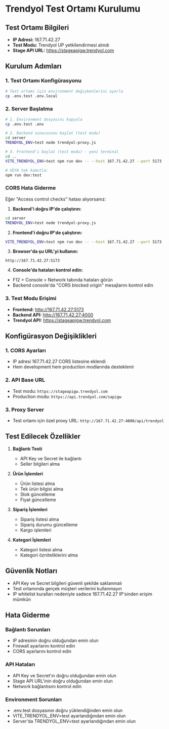 # Trendyol Test Ortamı Kurulumu

## Test Ortamı Bilgileri
- **IP Adresi:** 167.71.42.27
- **Test Modu:** Trendyol UP yetkilendirmesi alındı
- **Stage API URL:** https://stageapigw.trendyol.com

## Kurulum Adımları

### 1. Test Ortamı Konfigürasyonu
```bash
# Test ortamı için environment değişkenlerini ayarla
cp .env.test .env.local
```

### 2. Server Başlatma
```bash
# 1. Environment dosyasını kopyala
cp .env.test .env

# 2. Backend sunucusunu başlat (test modu)
cd server
TRENDYOL_ENV=test node trendyol-proxy.js

# 3. Frontend'i başlat (test modu) - yeni terminal
cd ..
VITE_TRENDYOL_ENV=test npm run dev -- --host 167.71.42.27 --port 5173

# VEYA tek komutla:
npm run dev:test
```

### CORS Hata Giderme
Eğer "Access control checks" hatası alıyorsanız:

1. **Backend'i doğru IP'de çalıştırın:**
```bash
cd server
TRENDYOL_ENV=test node trendyol-proxy.js
```

2. **Frontend'i doğru IP'de çalıştırın:**
```bash
VITE_TRENDYOL_ENV=test npm run dev -- --host 167.71.42.27 --port 5173
```

3. **Browser'da şu URL'yi kullanın:**
```
http://167.71.42.27:5173
```

4. **Console'da hataları kontrol edin:**
- F12 > Console > Network tabında hataları görün
- Backend console'da "CORS blocked origin" mesajlarını kontrol edin

### 3. Test Modu Erişimi
- **Frontend:** http://167.71.42.27:5173
- **Backend API:** http://167.71.42.27:4000
- **Trendyol API:** https://stageapigw.trendyol.com

## Konfigürasyon Değişiklikleri

### 1. CORS Ayarları
- IP adresi 167.71.42.27 CORS listesine eklendi
- Hem development hem production modlarında desteklenir

### 2. API Base URL
- Test modu: `https://stageapigw.trendyol.com`
- Production modu: `https://api.trendyol.com/sapigw`

### 3. Proxy Server
- Test ortamı için özel proxy URL: `http://167.71.42.27:4000/api/trendyol`

## Test Edilecek Özellikler

1. **Bağlantı Testi**
   - API Key ve Secret ile bağlantı
   - Seller bilgileri alma

2. **Ürün İşlemleri**
   - Ürün listesi alma
   - Tek ürün bilgisi alma
   - Stok güncelleme
   - Fiyat güncelleme

3. **Sipariş İşlemleri**
   - Sipariş listesi alma
   - Sipariş durumu güncelleme
   - Kargo işlemleri

4. **Kategori İşlemleri**
   - Kategori listesi alma
   - Kategori özniteliklerini alma

## Güvenlik Notları

- API Key ve Secret bilgileri güvenli şekilde saklanmalı
- Test ortamında gerçek müşteri verilerini kullanmayın
- IP whitelist kuralları nedeniyle sadece 167.71.42.27 IP'sinden erişim mümkün

## Hata Giderme

### Bağlantı Sorunları
- IP adresinin doğru olduğundan emin olun
- Firewall ayarlarını kontrol edin
- CORS ayarlarını kontrol edin

### API Hataları
- API Key ve Secret'ın doğru olduğundan emin olun
- Stage API URL'inin doğru olduğundan emin olun
- Network bağlantısını kontrol edin

### Environment Sorunları
- .env.test dosyasının doğru yüklendiğinden emin olun
- VITE_TRENDYOL_ENV=test ayarlandığından emin olun
- Server'da TRENDYOL_ENV=test ayarlandığından emin olun